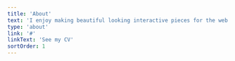 ```yaml
---
title: 'About'
text: 'I enjoy making beautiful looking interactive pieces for the web. Graduated from Goldsmiths (UOL) with First Class Honours in (BSc) Creative Computing and have been working in industry ever since on a wide variety of projects.'
type: 'about'
link: '#'
linkText: 'See my CV'
sortOrder: 1
---
```


